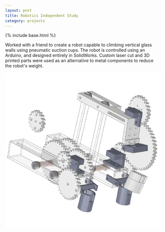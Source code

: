 ```yaml
---
layout: post
title: Robotics Independent Study
category: projects
---
```


<!-- we need this so that we can access images -->
{% include base.html %}

Worked with a friend to create a robot capable to climbing vertical glass walls using pneumatic suction cups. The robot is controlled using an Arduino, and designed entirely in SolidWorks. Custom laser cut and 3D printed parts were used as an alternative to metal components to reduce the robot's weight.

![Design of Robot in SolidWorks](../img/robotics-independent-study.png)
